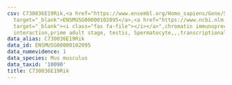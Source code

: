 ```yaml
---
csv: C730036E19Rik,<a href="https://www.ensembl.org/Homo_sapiens/Gene/Summary?db=core;g=ENSMUSG00000102095"
  target="_blank">ENSMUSG00000102095</a>,<a href="https://www.ncbi.nlm.nih.gov/pubmed/25450459"
  target="_blank"><i class="fas fa-file"></i></a>",chromatin immunoprecipitation assay,direct
  interaction,prime adult stage, testis, Spermatocyte,,,transcriptional regulation,
data_alias: C730036E19Rik
data_id: ENSMUSG00000102095
data_numevidence: 1
data_species: Mus musculus
data_taxid: '10090'
title: C730036E19Rik
---
```

